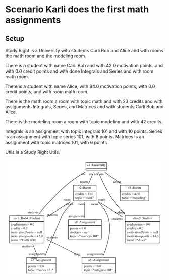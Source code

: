 
# Scenario Karli does the first math assignments

## Setup

Study Right is a University with students Carli Bob and Alice
and with rooms the math room and the modeling room.

There is a student with name Carli Bob
and with 42.0 motivation points,
and with 0.0 credit points
and with done Integrals and Series
and with room math room.

There is a student with name Alice,
with 84.0 motivation points,
with 0.0 credit points,
and with room math room.

There is the math room a room with topic math and with 23 credits
and with assignments Integrals, Series, and Matrices
and with students Carli Bob and Alice.

There is the modeling room a room with topic modeling and with 42 credits.

Integrals is an assignment with topic integrals 101 and with 10 points.
Series is an assignment with topic series 101, with 8 points.
Matrices is an assignment with topic matrices 101, with 6 points.

Utils is a Study Right Utils.


![ObjectDiagram](Scenario1.png)



